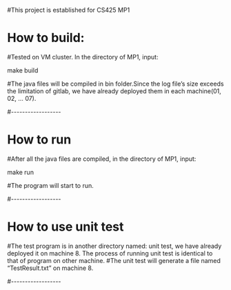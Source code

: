 #This project is established for CS425 MP1

# How to build:

#Tested on VM cluster. In the directory of MP1, input:
	
make build
	
#The java files will be compiled in bin folder.Since the log file’s size exceeds the limitation of gitlab, we have already deployed them in each machine(01, 02, … 07).

#------------------

# How to run

#After all the java files are compiled, in the directory of MP1, input:

make run

#The program will start to run.

#------------------

# How to use unit test

#The test program is in another directory named: unit test, we have already deployed it on machine 8. The process of running unit test is identical to that of program on other machine.
#The unit test will generate a file named “TestResult.txt” on machine 8.

#------------------